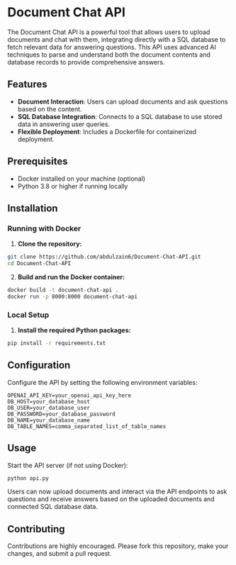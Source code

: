 # Document Chat API

The Document Chat API is a powerful tool that allows users to upload documents and chat with them, integrating directly with a SQL database to fetch relevant data for answering questions. This API uses advanced AI techniques to parse and understand both the document contents and database records to provide comprehensive answers.

## Features

- **Document Interaction**: Users can upload documents and ask questions based on the content.
- **SQL Database Integration**: Connects to a SQL database to use stored data in answering user queries.
- **Flexible Deployment**: Includes a Dockerfile for containerized deployment.

## Prerequisites

- Docker installed on your machine (optional)
- Python 3.8 or higher if running locally

## Installation

### Running with Docker

1. **Clone the repository:**

```bash
git clone https://github.com/abdulzain6/Document-Chat-API.git
cd Document-Chat-API
```

2. **Build and run the Docker container:**

```bash
docker build -t document-chat-api .
docker run -p 8000:8000 document-chat-api
```

### Local Setup

1. **Install the required Python packages:**

```bash
pip install -r requirements.txt
```

## Configuration

Configure the API by setting the following environment variables:

```plaintext
OPENAI_API_KEY=your_openai_api_key_here
DB_HOST=your_database_host
DB_USER=your_database_user
DB_PASSWORD=your_database_password
DB_NAME=your_database_name
DB_TABLE_NAMES=comma_separated_list_of_table_names
```

## Usage

Start the API server (if not using Docker):

```bash
python api.py
```

Users can now upload documents and interact via the API endpoints to ask questions and receive answers based on the uploaded documents and connected SQL database data.

## Contributing

Contributions are highly encouraged. Please fork this repository, make your changes, and submit a pull request.